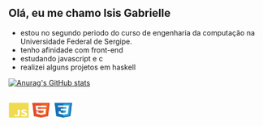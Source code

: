 ## Olá, eu me chamo Isis Gabrielle

- estou no segundo periodo do curso de engenharia da computação na Universidade Federal de Sergipe.
- tenho afinidade com front-end
- estudando javascript e c
- realizei alguns projetos em haskell 

[![Anurag's GitHub stats](https://github-readme-stats.vercel.app/api?username=isisgabrielle)](https://github.com/anuraghazra/github-readme-stats)

<div style="display: inline_block"><br>
  <img align="center" alt="Isis-Js" height="30" width="40" src="https://raw.githubusercontent.com/devicons/devicon/master/icons/javascript/javascript-plain.svg">
  <img align="center" alt="Isis-HTML" height="30" width="40" src="https://raw.githubusercontent.com/devicons/devicon/master/icons/html5/html5-original.svg">
  <img align="center" alt="Isis-CSS" height="30" width="40" src="https://raw.githubusercontent.com/devicons/devicon/master/icons/css3/css3-original.svg">
</div>
